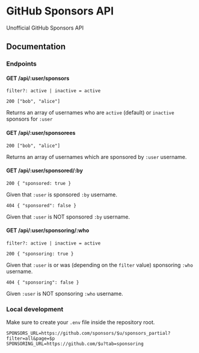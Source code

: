 # GitHub Sponsors API

Unofficial GitHub Sponsors API

## Documentation

### Endpoints

#### GET /api/:user/sponsors

`filter?: active | inactive = active`

```
200 ["bob", "alice"]
```

Returns an array of usernames who are `active` (default) or `inactive` sponsors for `:user`

#### GET /api/:user/sponsorees

```
200 ["bob", "alice"]
```

Returns an array of usernames which are sponsored by `:user` username.

#### GET /api/:user/sponsored/:by

```
200 { "sponsored: true }
```

Given that `:user` is sponsored `:by` username.

```
404 { "sponsored": false }
```

Given that `:user` is NOT sponsored `:by` username.

#### GET /api/:user/sponsoring/:who

`filter?: active | inactive = active`

```
200 { "sponsoring: true }
```

Given that `:user` is or was (depending on the `filter` value) sponsoring `:who` username.

```
404 { "sponsoring": false }
```

Given `:user` is NOT sponsoring `:who` username.

### Local development

Make sure to create your `.env` file inside the repository root.

```env
SPONSORS_URL=https://github.com/sponsors/$u/sponsors_partial?filter=all&page=$p
SPONSORING_URL=https://github.com/$u?tab=sponsoring
```

